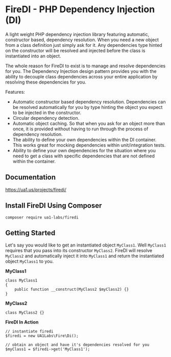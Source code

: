 # FireDI - PHP Dependency Injection (DI)

A light weight PHP dependency injection library featuring automatic, constructor based, dependency resolution. When you need a new object from a class definition just simply ask for it. Any dependencies type hinted on the constructor will be resolved and injected before the class is instantiated into an object.

The whole reason for FireDI to exist is to manage and resolve dependencies for you. The Dependency Injection design pattern provides you with the ability to decouple class dependencies across your entire application by resolving these dependencies for you.

Features:

* Automatic constructor based dependency resolution. Dependencies can be resolved automatically for you by type hinting the object you expect to be injected in the constructor.
* Circular dependency detection.
* Automatic object caching. So that when you ask for an object more than once, it is provided without having to run through the process of dependency resolution.
* The ability to define your own dependencies within the DI container. This works great for mocking dependencies within unit/integration tests.
* Ability to define your own dependencies for the situation where you need to get a class with specific dependencies that are not defined within the container.

## Documentation

https://ua1.us/projects/firedi/

## Install FireDI Using Composer

    composer require ua1-labs/firedi

## Getting Started

Let's say you would like to get an instantiated object `MyClass1`. Well `MyClass1` requires that you pass into its constructor `MyClass2`. FireDI will resolve `MyClass2` and automatically inject it into `MyClass1` and return the instantiated object `MyClass1` to you.

__MyClass1__

    class MyClass1
    {
        public function __construct(MyClass2 $myClass2) {}
    }

__MyClass2__

    class MyClass2 {}

__FireDI In Action__

    // instantiate firedi
    $firedi = new UA1Labs\Fire\Di();

    // obtain an object and have it's dependencies resolved for you
    $myClass1 = $firedi->get('MyClass1');
